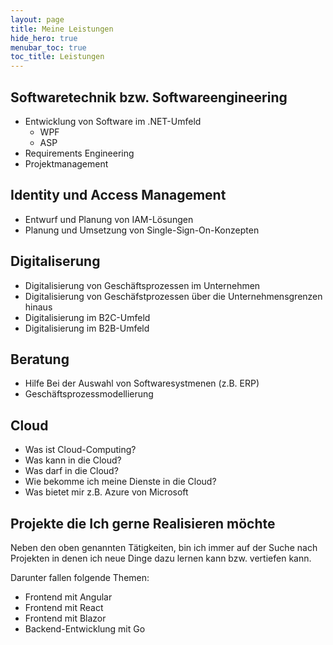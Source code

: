 ```yaml
---
layout: page
title: Meine Leistungen
hide_hero: true
menubar_toc: true
toc_title: Leistungen
---
```



## Softwaretechnik bzw. Softwareengineering
- Entwicklung von Software im .NET-Umfeld
    - WPF
    - ASP
- Requirements Engineering
- Projektmanagement


## Identity und Access Management
- Entwurf und Planung von IAM-Lösungen
- Planung und Umsetzung von Single-Sign-On-Konzepten

## Digitaliserung
- Digitalisierung von Geschäftsprozessen im Unternehmen
- Digitalisierung von Geschäfstprozessen über die Unternehmensgrenzen hinaus
- Digitalisierung im B2C-Umfeld
- Digitalisierung im B2B-Umfeld

## Beratung
- Hilfe Bei der Auswahl von Softwaresystmenen (z.B. ERP)
- Geschäftsprozessmodellierung

## Cloud
- Was ist Cloud-Computing?
- Was kann in die Cloud?
- Was darf in die Cloud?
- Wie bekomme ich meine Dienste in die Cloud?
- Was bietet mir z.B. Azure von Microsoft

## Projekte die Ich gerne Realisieren möchte 

Neben den oben genannten Tätigkeiten, bin ich immer auf der Suche nach Projekten in denen ich neue Dinge dazu lernen kann bzw. vertiefen kann. 

Darunter fallen folgende Themen: 

- Frontend mit Angular
- Frontend mit React
- Frontend mit Blazor
- Backend-Entwicklung mit Go










